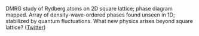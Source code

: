 
DMRG study of Rydberg atoms on 2D square lattice; phase diagram mapped. Array of density-wave-ordered phases found unseen in 1D; stabilized by quantum fluctuations. What new physics arises beyond square lattice? ([Twitter](https://twitter.com/JoshuahHeath/status/1187032008846802944))
